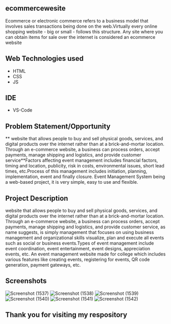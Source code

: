 ## ecommercewesite
Ecommerce or electronic commerce refers to a business model that involves sales transactions being done on the web.Virtually every online shopping website - big or small - follows this structure. Any site where you can obtain items for sale over the internet is considered an ecommerce website

## Web Technologies used
- HTML
- CSS
- JS
## IDE
- VS-Code

## Problem Statement/Opportunity
** website that allows people to buy and sell physical goods, services, and digital products over the internet rather than at a brick-and-mortar location. Through an e-commerce website, a business can process orders, accept payments, manage shipping and logistics, and provide customer service**Factors affecting event management includes financial factors, timing and location, publicity, risk in costs, environmental issues, short lead times, etc.Process of this management includes initiation, planning, implementation, event and finally closure. Event Management System being a web-based project, it is very simple, easy to use and flexible.

## Project Description
website that allows people to buy and sell physical goods, services, and digital products over the internet rather than at a brick-and-mortar location. Through an e-commerce website, a business can process orders, accept payments, manage shipping and logistics, and provide customer service, as name suggests, is simply management that focuses on using business management and organizational skills visualize, plan and execute all events such as social or business events.Types of event management include event coordination, event entertainment, event designs, appreciation events, etc. An event management website made for college which includes various features like creating events, registering for events, QR code generation, payment gateways, etc.
## Screenshots
![Screenshot (1537)](https://user-images.githubusercontent.com/92003894/173241632-65f246d2-e028-4520-afee-4742474874db.png)
![Screenshot (1538)](https://user-images.githubusercontent.com/92003894/173241650-2466decb-b7a8-4fb7-9494-85e79fb5b333.png)
![Screenshot (1539)](https://user-images.githubusercontent.com/92003894/173241684-55d94dcc-881a-4781-b320-edf7642a1f32.png)
![Screenshot (1540)](https://user-images.githubusercontent.com/92003894/173241711-b105ee08-bb29-457a-897e-cf5ab7454aae.png)
![Screenshot (1541)](https://user-images.githubusercontent.com/92003894/173241737-a955448b-bde2-4103-b754-883f7dca92af.png)
![Screenshot (1542)](https://user-images.githubusercontent.com/92003894/173241753-b82f0082-8c3d-4d5a-8bd7-57ae3b4f9cf6.png)
## Thank you for visiting my respository
